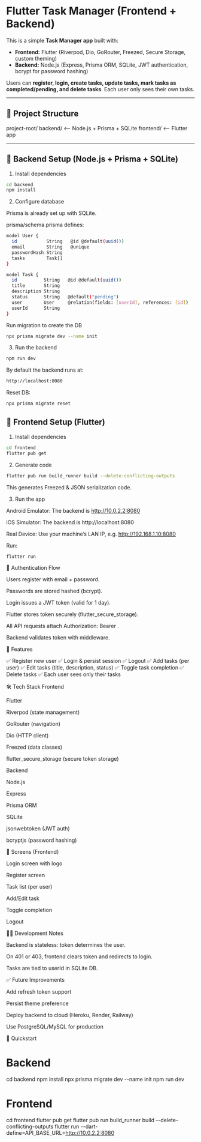 # Flutter Task Manager (Frontend + Backend)

This is a simple **Task Manager app** built with:
- **Frontend:** Flutter (Riverpod, Dio, GoRouter, Freezed, Secure Storage, custom theming)
- **Backend:** Node.js (Express, Prisma ORM, SQLite, JWT authentication, bcrypt for password hashing)

Users can **register, login, create tasks, update tasks, mark tasks as completed/pending, and delete tasks**. Each user only sees their own tasks.

---

## 📂 Project Structure
project-root/
backend/ <-- Node.js + Prisma + SQLite
frontend/ <-- Flutter app

---

## 🚀 Backend Setup (Node.js + Prisma + SQLite)

 1. Install dependencies
```bash
cd backend
npm install

```
2. Configure database

Prisma is already set up with SQLite.

prisma/schema.prisma defines:
```bash
model User {
  id           String   @id @default(uuid())
  email        String   @unique
  passwordHash String
  tasks        Task[]
}

model Task {
  id          String   @id @default(uuid())
  title       String
  description String
  status      String   @default("pending")
  user        User     @relation(fields: [userId], references: [id])
  userId      String
}
```
Run migration to create the DB
```bash
npx prisma migrate dev --name init
```
3. Run the backend
 ```bash
npm run dev
```
By default the backend runs at:
```bash
http://localhost:8080
```
Reset DB:
```bash
npx prisma migrate reset
```

## 🎨 Frontend Setup (Flutter)
1. Install dependencies
```bash
cd frontend
flutter pub get
```
2. Generate code
```bash
flutter pub run build_runner build --delete-conflicting-outputs
```
This generates Freezed & JSON serialization code.

3. Run the app

Android Emulator:
The backend is http://10.0.2.2:8080

iOS Simulator:
The backend is http://localhost:8080

Real Device:
Use your machine’s LAN IP, e.g. http://192.168.1.10:8080

Run:
```bash
flutter run
```
🔑 Authentication Flow

Users register with email + password.

Passwords are stored hashed (bcrypt).

Login issues a JWT token (valid for 1 day).

Flutter stores token securely (flutter_secure_storage).

All API requests attach Authorization: Bearer <token>.

Backend validates token with middleware.

📝 Features

✅ Register new user
✅ Login & persist session
✅ Logout
✅ Add tasks (per user)
✅ Edit tasks (title, description, status)
✅ Toggle task completion
✅ Delete tasks
✅ Each user sees only their tasks

🛠️ Tech Stack
Frontend

Flutter

Riverpod
 (state management)

GoRouter
 (navigation)

Dio
 (HTTP client)

Freezed
 (data classes)

flutter_secure_storage
 (secure token storage)

Backend

Node.js

Express

Prisma ORM

SQLite

jsonwebtoken
 (JWT auth)

bcryptjs
 (password hashing)

📸 Screens (Frontend)

Login screen with logo

Register screen

Task list (per user)

Add/Edit task

Toggle completion

Logout

🧑‍💻 Development Notes

Backend is stateless: token determines the user.

On 401 or 403, frontend clears token and redirects to login.

Tasks are tied to userId in SQLite DB.

✅ Future Improvements

Add refresh token support

Persist theme preference

Deploy backend to cloud (Heroku, Render, Railway)

Use PostgreSQL/MySQL for production

📌 Quickstart
# Backend
cd backend
npm install
npx prisma migrate dev --name init
npm run dev

# Frontend
cd frontend
flutter pub get
flutter pub run build_runner build --delete-conflicting-outputs
flutter run --dart-define=API_BASE_URL=http://10.0.2.2:8080
